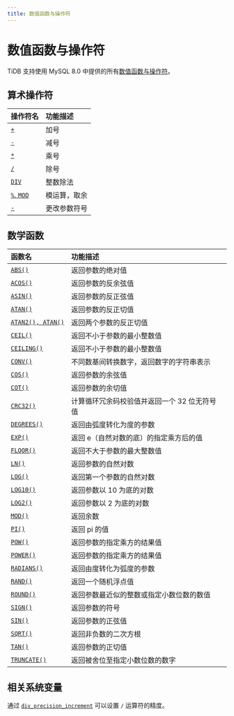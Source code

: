```yaml
---
title: 数值函数与操作符
---
```


# 数值函数与操作符

TiDB 支持使用 MySQL 8.0 中提供的所有[数值函数与操作符](https://dev.mysql.com/doc/refman/8.0/en/numeric-functions.html)。

## 算术操作符

| 操作符名     | 功能描述                       |
|:-------------|:--------------------------------|
| [`+`](https://dev.mysql.com/doc/refman/8.0/en/arithmetic-functions.html#operator_plus)        | 加号                 |
| [`-`](https://dev.mysql.com/doc/refman/8.0/en/arithmetic-functions.html#operator_minus)       | 减号                    |
| [`*`](https://dev.mysql.com/doc/refman/8.0/en/arithmetic-functions.html#operator_times)       | 乘号           |
| [`/`](https://dev.mysql.com/doc/refman/8.0/en/arithmetic-functions.html#operator_divide)      | 除号                 |
| [`DIV`](https://dev.mysql.com/doc/refman/8.0/en/arithmetic-functions.html#operator_div)       | 整数除法                  |
| [`%`, `MOD`](https://dev.mysql.com/doc/refman/8.0/en/arithmetic-functions.html#operator_mod)  | 模运算，取余                   |
| [`-`](https://dev.mysql.com/doc/refman/8.0/en/arithmetic-functions.html#operator_unary-minus) | 更改参数符号   |

## 数学函数

| 函数名                                                                                                      | 功能描述                                                       |
|:----------------------------------------------------------------------------------------------------------|:------------------------------------------------------------------|
| [`ABS()`](https://dev.mysql.com/doc/refman/8.0/en/mathematical-functions.html#function_abs)               | 返回参数的绝对值                                         |
| [`ACOS()`](https://dev.mysql.com/doc/refman/8.0/en/mathematical-functions.html#function_acos)             | 返回参数的反余弦值                                             |
| [`ASIN()`](https://dev.mysql.com/doc/refman/8.0/en/mathematical-functions.html#function_asin)             | 返回参数的反正弦值                                               |
| [`ATAN()`](https://dev.mysql.com/doc/refman/8.0/en/mathematical-functions.html#function_atan)             | 返回参数的反正切值                                            |
| [`ATAN2(), ATAN()`](https://dev.mysql.com/doc/refman/8.0/en/mathematical-functions.html#function_atan2)   | 返回两个参数的反正切值                  |
| [`CEIL()`](https://dev.mysql.com/doc/refman/8.0/en/mathematical-functions.html#function_ceil)             | 返回不小于参数的最小整数值   |
| [`CEILING()`](https://dev.mysql.com/doc/refman/8.0/en/mathematical-functions.html#function_ceiling)       | 返回不小于参数的最小整数值  |
| [`CONV()`](https://dev.mysql.com/doc/refman/8.0/en/mathematical-functions.html#function_conv)             | 不同数基间转换数字，返回数字的字符串表示   |
| [`COS()`](https://dev.mysql.com/doc/refman/8.0/en/mathematical-functions.html#function_cos)               | 返回参数的余弦值                                                 |
| [`COT()`](https://dev.mysql.com/doc/refman/8.0/en/mathematical-functions.html#function_cot)               | 返回参数的余切值                                              |
| [`CRC32()`](https://dev.mysql.com/doc/refman/8.0/en/mathematical-functions.html#function_crc32)           | 计算循环冗余码校验值并返回一个 32 位无符号值             |
| [`DEGREES()`](https://dev.mysql.com/doc/refman/8.0/en/mathematical-functions.html#function_degrees)       | 返回由弧度转化为度的参数              |
| [`EXP()`](https://dev.mysql.com/doc/refman/8.0/en/mathematical-functions.html#function_exp)               | 返回 e（自然对数的底）的指定乘方后的值                                         |
| [`FLOOR()`](https://dev.mysql.com/doc/refman/8.0/en/mathematical-functions.html#function_floor)           | 返回不大于参数的最大整数值    |
| [`LN()`](https://dev.mysql.com/doc/refman/8.0/en/mathematical-functions.html#function_ln)                 | 返回参数的自然对数                   |
| [`LOG()`](https://dev.mysql.com/doc/refman/8.0/en/mathematical-functions.html#function_log)               | 返回第一个参数的自然对数                |
| [`LOG10()`](https://dev.mysql.com/doc/refman/8.0/en/mathematical-functions.html#function_log10)           | 返回参数以 10 为底的对数                    |
| [`LOG2()`](https://dev.mysql.com/doc/refman/8.0/en/mathematical-functions.html#function_log2)             | 返回参数以 2 为底的对数                       |
| [`MOD()`](https://dev.mysql.com/doc/refman/8.0/en/mathematical-functions.html#function_mod)               | 返回余数                                              |
| [`PI()`](https://dev.mysql.com/doc/refman/8.0/en/mathematical-functions.html#function_pi)                 | 返回 pi 的值                                           |
| [`POW()`](https://dev.mysql.com/doc/refman/8.0/en/mathematical-functions.html#function_pow)               | 返回参数的指定乘方的结果值                 |
| [`POWER()`](https://dev.mysql.com/doc/refman/8.0/en/mathematical-functions.html#function_power)           | 返回参数的指定乘方的结果值                 |
| [`RADIANS()`](https://dev.mysql.com/doc/refman/8.0/en/mathematical-functions.html#function_radians)       | 返回由度转化为弧度的参数                  |
| [`RAND()`](https://dev.mysql.com/doc/refman/8.0/en/mathematical-functions.html#function_rand)             | 返回一个随机浮点值    |
| [`ROUND()`](https://dev.mysql.com/doc/refman/8.0/en/mathematical-functions.html#function_round)           | 返回参数最近似的整数或指定小数位数的数值                                                |
| [`SIGN()`](https://dev.mysql.com/doc/refman/8.0/en/mathematical-functions.html#function_sign)             | 返回参数的符号      |
| [`SIN()`](https://dev.mysql.com/doc/refman/8.0/en/mathematical-functions.html#function_sin)               | 返回参数的正弦值                       |
| [`SQRT()`](https://dev.mysql.com/doc/refman/8.0/en/mathematical-functions.html#function_sqrt)             | 返回非负数的二次方根                          |
| [`TAN()`](https://dev.mysql.com/doc/refman/8.0/en/mathematical-functions.html#function_tan)               | 返回参数的正切值   |
| [`TRUNCATE()`](https://dev.mysql.com/doc/refman/8.0/en/mathematical-functions.html#function_truncate)     | 返回被舍位至指定小数位数的数字     |

## 相关系统变量

通过 [`div_precision_increment`](/system-variables.md#div_precision_increment-从-v800-版本开始引入) 可以设置 `/` 运算符的精度。
